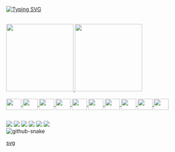 [![Typing SVG](https://readme-typing-svg.herokuapp.com/?color=ff91a4&size=35&center=true&vCenter=true&width=1000&lines=Olá,+Meu+nome+é+Gabriel+Vinícius!+:%29)](https://git.io/typing-svg)
<br><br>
<div>
  <a href="https://github.com/GabrielLaacerda">
  <img height="180cm" src="https://github-readme-stats2-9gpx-gabriellaacerda.vercel.app/api?username=GabrielLaacerda&show_icons=true&count_private=true&theme=onedark" />
    
  <img height="180cm" src="https://github-readme-stats2-9gpx-gabriellaacerda.vercel.app/api/top-langs/?username=GabrielLaacerda&layout=compact&theme=onedark&hide=SCSS&langs_count=7" />
<div>
  
<div style="display: inline_block"><br>
   <img align="center" height="30" width="40" src="https://cdn.jsdelivr.net/gh/devicons/devicon/icons/bash/bash-plain.svg" />    
   <img align="center" height="30" width="40" src="https://cdn.jsdelivr.net/gh/devicons/devicon/icons/linux/linux-original.svg" />    
   <img align="center" height="30" width="40" src="https://cdn.jsdelivr.net/gh/devicons/devicon/icons/python/python-original.svg" />      
   <img align="center" height="30" width="40"  src="https://cdn.jsdelivr.net/gh/devicons/devicon/icons/mysql/mysql-original.svg" />     
   <img align="center" height="30" width="40" src="https://cdn.jsdelivr.net/gh/devicons/devicon/icons/c/c-original.svg" />        
   <img align="center" height="30" width="40" src="https://cdn.jsdelivr.net/gh/devicons/devicon/icons/javascript/javascript-original.svg" />
   <img align="center" height="30" width="40" src="https://cdn.jsdelivr.net/gh/devicons/devicon/icons/php/php-original.svg" />
   <img align="center" height="30" width="40" src="https://cdn.jsdelivr.net/gh/devicons/devicon/icons/git/git-original.svg" />
   <img align="center" height="30" width="40" src="https://cdn.jsdelivr.net/gh/devicons/devicon/icons/java/java-original.svg" />
          
   <img align="center" height="30" width="40" src="https://media3.giphy.com/media/bGgsc5mWoryfgKBx1u/giphy.gif?cid=790b761160e0aeb940dcb02adae1f105f66d3ccf5d78064b&rid=giphy.gif&ct=g" /> 
<div>
  
 ##
  
<div>
  <a href="https://www.linkedin.com/in/gabriel-vinicius-lacerda/" target="_blank"><img src="https://img.shields.io/badge/LinkedIn-0077B5?style=for-the-badge&logo=linkedin&logoColor=white" target="_blank"></a>
  <a href="https://github.com/GabrielLaacerda" target="_blank"><img src="https://img.shields.io/badge/GitHub-100000?style=for-the-badge&logo=github&logoColor=white" target="_blank"></a>
  <a href="https://www.instagram.com/gabrieel_lacerda/" target="_blank"><img src="https://img.shields.io/badge/Instagram-E4405F?style=for-the-badge&logo=instagram&logoColor=white" target="_blank"></a>
  <a href="mailto:gabrielvrlacerda@gmail.com" target="_blank"><img src="https://img.shields.io/badge/Gmail-D14836?style=for-the-badge&logo=gmail&logoColor=white" target="_blank"></a>
  <a href="https://medium.com/@gabriel_lacerda" target="_blank"><img src="https://img.shields.io/badge/Medium-12100E?style=for-the-badge&logo=medium&logoColor=white" target="_blank"></a>
  <a href="" target="_blank"><img src="https://img.shields.io/badge/Discord-7289DA?style=for-the-badge&logo=discord&logoColor=white" target="_blank"></a>

</div>

<picture>
  <source media="(prefers-color-scheme: dark)" srcset="github-snake-dark.svg" />
  <source media="(prefers-color-scheme: light)" srcset="github-snake.svg" />
  <img alt="github-snake" src="github-snake.svg" />
</picture>

[svg](https://github.com/Platane/snk/raw/output/github-contribution-grid-snake.svg)
